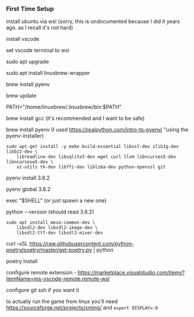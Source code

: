 ### First Time Setup
install ubuntu via wsl (sorry, this is undocumented because I did it years ago. as I recall it's not hard)

install vscode

set vscode terminal to wsl


sudo apt upgrade

sudo apt install linuxbrew-wrapper


brew install pyenv

brew update

PATH="/home/linuxbrew/.linuxbrew/bin:$PATH"

brew install gcc (it's recommended and I want to be safe)

brew install pyenv (I used https://realpython.com/intro-to-pyenv/ "using the pyenv-installer)

```
sudo apt-get install -y make build-essential libssl-dev zlib1g-dev libbz2-dev \
    libreadline-dev libsqlite3-dev wget curl llvm libncurses5-dev libncursesw5-dev \
    xz-utils tk-dev libffi-dev liblzma-dev python-openssl git 
```

pyenv install 3.8.2

pyenv global 3.8.2

exec "$SHELL" (or just spawn a new one)

python --version (should read 3.8.2)

```
sudo apt install mesa-common-dev \
    libsdl2-dev libsdl2-image-dev \
    libsdl2-ttf-dev libsdl2-mixer-dev
```

curl -sSL https://raw.githubusercontent.com/python-poetry/poetry/master/get-poetry.py | python

poetry install

configure remote extension - https://marketplace.visualstudio.com/items?itemName=ms-vscode-remote.remote-wsl

configure git ssh if you want it

to actually run the game from linux you'll need https://sourceforge.net/projects/xming/ and `export DISPLAY=:0`

